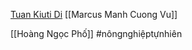 [Tuan Kiuti Di](https://www.facebook.com/kiuti.di)
[[Marcus Manh Cuong Vu]]

[[Hoàng Ngọc Phố]] 
#nôngnghiệptựnhiên